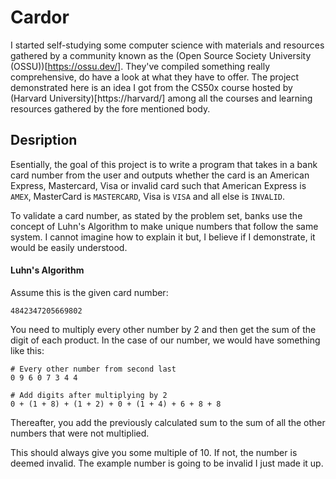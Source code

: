 # Cardor

I started self-studying some computer science with materials and resources gathered by a community known as the (Open Source Society University (OSSU))[https://ossu.dev/]. They've compiled something really comprehensive, do have a look at what they have to offer. The project demonstrated here is an idea I got from the CS50x course hosted by (Harvard University)[https://harvard/] among all the courses and learning resources gathered by the fore mentioned body.

## Desription
Esentially, the goal of this project is to write a program that takes in a bank card number from the user and outputs whether the card is an American Express, Mastercard, Visa or invalid card  such that American Express is `AMEX`, MasterCard is `MASTERCARD`, Visa is `VISA` and all else is `INVALID`.

To validate a card number, as stated by the problem set, banks use the concept of Luhn's Algorithm to make unique numbers that follow the same system. I cannot imagine how to explain it but, I believe if I demonstrate, it would be easily understood.

#### Luhn's Algorithm
Assume this is the given card number:
```shell
4842347205669802
```
You need to multiply every other number by 2 and then get the sum of the digit of each product. In the case of our number, we would have something like this:
```shell
# Every other number from second last
0 9 6 0 7 3 4 4

# Add digits after multiplying by 2
0 + (1 + 8) + (1 + 2) + 0 + (1 + 4) + 6 + 8 + 8 
```
Thereafter, you add the previously calculated sum to the sum of all the other numbers that were not multiplied.

This should always give you some multiple of 10. If not, the number is deemed invalid. The example number is going to be invalid I just made it up.

